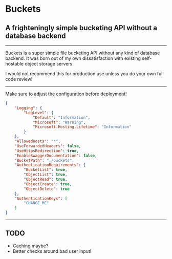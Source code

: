 # Buckets
## A frighteningly simple bucketing API without a database backend

---

Buckets is a super simple file bucketing API without any kind of database backend. It was born out of my own dissatisfaction with existing self-hostable object storage servers.

I would not recommend this for production use unless you do your own full code review!

---

Make sure to adjust the configuration before deployment!
```json
{
    "Logging": {
        "LogLevel": {
            "Default": "Information",
            "Microsoft": "Warning",
            "Microsoft.Hosting.Lifetime": "Information"
        }
    },
    "AllowedHosts": "*",
    "UseForwardedHeaders": false,
    "UseHttpsRedirection": true,
    "EnableSwaggerDocumentation": false,
    "BucketPath": "./buckets",
    "AuthenticationRequirements": {
        "BucketList": true,
        "ObjectList": true,
        "ObjectRead": true,
        "ObjectCreate": true,
        "ObjectDelete": true
    },
    "AuthenticationKeys": [
        "CHANGE_ME"
    ]
}
```

---

## TODO
- Caching maybe?
- Better checks around bad user input!